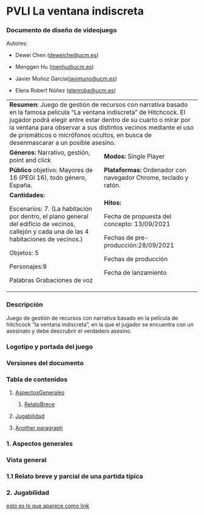 # PVLI La ventana indiscreta

### Documento de diseño de videojuego

Autores:

* Dewei Chen (deweiche@ucm.es) 

* Menggen Hu (menhu@ucm.es) 

* Javier Muñoz García(javimuno@ucm.es)

* Elena Robert Núñez (elenrobe@ucm.es)

<table>
<tr>
    <td colspan = "2"> <b>Resumen:</b> Juego de gestión de recursos con narrativa basado en la famosa película “La ventana indiscreta” de  Hitchcock. El jugador podrá elegir entre estar dentro de su cuarto o mirar por la ventana para observar a sus distintos vecinos mediante el uso de prismáticos o micrófonos ocultos, en busca de desenmascarar a un posible asesino. </td>
        
    
</tr>
<tr>
    <td> <b>Géneros:</b> Narrativo, gestión, point and click </td>
    <td> <b>Modos:</b> Single Player </td>
        
    
</tr>
<tr>
    <td> <b>Público</b> objetivo: 
        Mayores de 16 (PEGI 16), todo género, España.
 </td>
    <td> <b>Plataformas:</b> Ordenador con navegador Chrome, teclado y ratón. </td>
        
    
</tr>
<tr>
    <td> <b>Cantidades:</b>

Escenarios: 7. (La habitación por dentro, el plano general del edificio de vecinos, callejón y cada una de las 4 habitaciones de vecinos.)

Objetos: 5

Personajes:9

Palabras
Grabaciones de voz

 </td>
    <td> <b>Hitos:</b>

Fecha de propuesta del concepto: 13/09/2021

Fechas de pre-producción:28/09/2021

Fechas de producción

Fecha de lanzamiento
 </td>
        
    
</tr>

</table>


### Descripción
Juego de gestión de recursos con narrativa basado en la película de hitchcock “la ventana indiscreta”, en la que el jugador se encuentra con un asesinato y debe descrubrir el verdadero asesino.

### Logotipo y portada del juego

### Versiones del documento

### Tabla de contenidos

1. [AspectosGenerales](#aspectosgenerales)
    1. [RelatoBrece](#relatobreve)
2. [Jugabilidad](#jugabilidad)
   
3. [Another paragraph](#paragraph2)

### 1. Aspectos generales <a name="aspectosgenerales"></a>

### Vista general

### 1.1 Relato breve y parcial de una partida típica <a name="relatobreve"></a>

### 2. Jugabilidad <a name="jugabilidad"></a>


[esto es lo que aparece como link](https://www.google.com "Image Tutorial")


